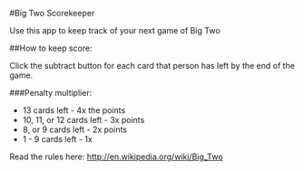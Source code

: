#Big Two Scorekeeper

Use this app to keep track of your next game of Big Two

##How to keep score:

Click the subtract button for each card that person has left by the end of the game.

###Penalty multiplier:
* 13 cards left - 4x the points
* 10, 11, or 12 cards left - 3x points
* 8, or 9 cards left - 2x points
* 1 - 9 cards left - 1x

Read the rules here: <http://en.wikipedia.org/wiki/Big_Two>

